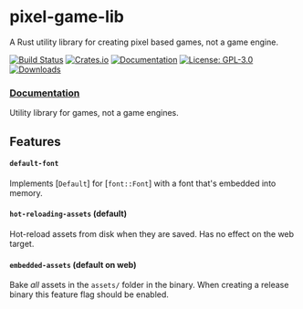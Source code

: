 # pixel-game-lib

A Rust utility library for creating pixel based games, not a game engine.

[![Build Status](https://github.com/tversteeg/pixel-game-lib/workflows/CI/badge.svg)](https://github.com/tversteeg/pixel-game-lib/actions?workflow=CI)
[![Crates.io](https://img.shields.io/crates/v/pixel-game-lib.svg)](https://crates.io/crates/pixel-game-lib)
[![Documentation](https://docs.rs/pixel-game-lib/badge.svg)](https://docs.rs/pixel-game-lib)
[![License: GPL-3.0](https://img.shields.io/crates/l/pixel-game-lib.svg)](#license)
[![Downloads](https://img.shields.io/crates/d/pixel-game-lib.svg)](#downloads)

### [Documentation](https://docs.rs/pixel-game-lib/)

<!-- cargo-rdme start -->

Utility library for games, not a game engines.

## Features

#### `default-font`

Implements [`Default`] for [`font::Font`] with a font that's embedded into memory.

#### `hot-reloading-assets` (default)

Hot-reload assets from disk when they are saved.
Has no effect on the web target.

#### `embedded-assets` (default on web)

Bake _all_ assets in the `assets/` folder in the binary.
When creating a release binary this feature flag should be enabled.

<!-- cargo-rdme end -->

